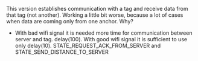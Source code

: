 This version establishes communication with a tag and receive data from that tag (not another). Working a little bit worse, because a lot of cases when data are coming only from one anchor. Why?

- With bad wifi signal it is needed more time for communication between server and tag. delay(100). With good wifi signal it is sufficient to use only delay(10). STATE_REQUEST_ACK_FROM_SERVER and STATE_SEND_DISTANCE_TO_SERVER